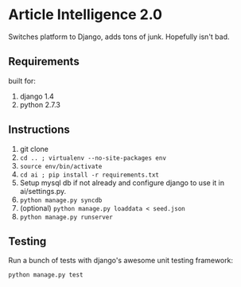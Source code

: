 # Article Intelligence 2.0

Switches platform to Django, adds tons of junk.  Hopefully isn't bad.

## Requirements

built for:

1.    django 1.4
2.    python 2.7.3

## Instructions

1.	git clone
2.	`cd .. ; virtualenv --no-site-packages env`
3.	`source env/bin/activate`
4.	`cd ai ; pip install -r requirements.txt`
5.	Setup mysql db if not already and configure django to use it in ai/settings.py.
6.	`python manage.py syncdb`
7.	(optional) `python manage.py loaddata < seed.json`
8.	`python manage.py runserver`


## Testing

Run a bunch of tests with django's awesome unit testing framework:

`python manage.py test`
